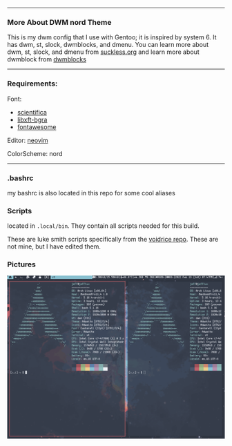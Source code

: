 <hr>

### More About DWM nord Theme

This is my dwm config that I use with Gentoo; it is inspired by system 6. It has dwm, st, slock, dwmblocks, and dmenu. You can learn more about dwm, st, slock, and dmenu from <a href="https://suckless.org" target="_blank">suckless.org</a> and learn more about dwmblock from <a href="https://github.com/torrinfail/dwmblocks" target="_blank">dwmblocks</a> 

<hr>

### Requirements:

Font: 
- <a href="https://github.com/nerdypepper/scientifica" target="_blank">scientifica</a>
- <a href="https://github.com/uditkarode/libxft-bgra">libxft-bgra</a>
- <a href="https://fontawesome.com">fontawesome</a>

Editor: <a href="https://neovim.io" target="_blank">neovim</a>

ColorScheme: nord

<hr>

### .bashrc

my bashrc is also located in this repo for some cool aliases

### Scripts

located in `.local/bin`. They contain all scripts needed for this build.

These are luke smith scripts specifically from the <a href="https://github.com/LukeSmithxyz/voidrice" target="_blank">voidrice repo</a>. These are not mine, but I have edited them.

### Pictures 

<div align='center'><img align="center" src="./images/image.png"></div>
